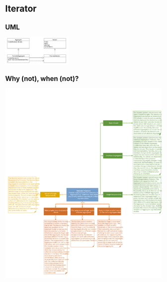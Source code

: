 # Iterator
## UML
<img src=IteratorUML.png width=40% height=40%>

## Why (not), when (not)?
![Iterator](https://raw.githubusercontent.com/NiekBeijloos/Design-Patterns/master/Behavioral/04.%20Iterator/Iterator.svg?raw=true)
